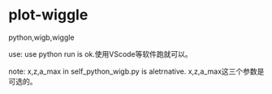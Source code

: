 # plot-wiggle
python,wigb,wiggle

use: use python run is ok.使用VScode等软件跑就可以。


note: x,z,a_max in self_python_wigb.py is aletrnative. x,z,a_max这三个参数是可选的。
